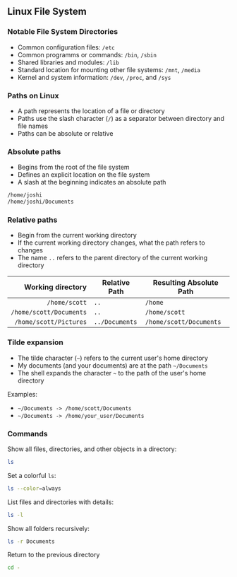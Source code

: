 ## Linux File System

### Notable File System Directories

* Common configuration files: `/etc`
* Common programms or commands: `/bin`, `/sbin`
* Shared libraries and modules: `/lib`
* Standard location for mounting other file systems: `/mnt`, `/media`
* Kernel and system information: `/dev`, `/proc`, and `/sys`

### Paths on Linux

* A path represents the location of a file or directory
* Paths use the slash character (`/`) as a separator between directory and file names
* Paths can be absolute or relative

### Absolute paths

* Begins from the root of the file system
* Defines an explicit location on the file system
* A slash at the beginning indicates an absolute path

```bash
/home/joshi
/home/joshi/Documents
```

### Relative paths

* Begin from the current working directory
* If the current working directory changes, what the path refers to changes
* The name `..` refers to the parent directory of the current working directory

|       Working directory | Relative Path  | Resulting Absolute Path |
|------------------------:|----------------|-------------------------|
| `/home/scott`           | `..`           | `/home`                 |
| `/home/scott/Documents` | `..`           | `/home/scott`           |
| `/home/scott/Pictures`  | `../Documents` | `/home/scott/Documents` |

### Tilde expansion

* The tilde character (`~`) refers to the current user's home directory
* My documents (and your documents) are at the path `~/Documents`
* The shell expands the character `~` to the path of the user's home directory

Examples:

* `~/Documents -> /home/scott/Documents`
* `~/Documents -> /home/your_user/Documents`

### Commands

Show all files, directories, and other objects in a directory:

```bash
ls
```

Set a colorful `ls`:

```bash
ls --color=always
```

List files and directories with details:

```bash
ls -l
```

Show all folders recursively:

```bash
ls -r Documents
```

Return to the previous directory

```bash
cd -
```